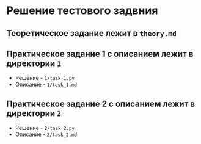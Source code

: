 # Решение тестового задвния

## Теоретическое задание лежит в `theory.md`

## Практическое задание 1 с описанием лежит в директории `1` 
- Решение - `1/task_1.py`
- Описание - `1/task_1.md`

## Практическое задание 2 с описанием лежит в директории `2` 
- Решение - `2/task_2.py`
- Описание - `2/task_2.md`